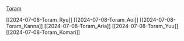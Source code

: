 [Toram](_draft/2024/07/2024-07-06-Toram.md)

[[2024-07-08-Toram_Ryu]]
[[2024-07-08-Toram_Aoi]]
[[2024-07-08-Toram_Kanna]]
[[2024-07-08-Toram_Aria]]
[[2024-07-08-Toram_Yuu]]
[[2024-07-08-Toram_Komari]]